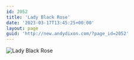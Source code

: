 ```yaml
---
id: 2052
title: 'Lady Black Rose'
date: '2023-03-17T13:45:25+00:00'
layout: page
guid: 'http://new.andydixon.com/?page_id=2052'
---
```


![Lady Black Rose](https://i0.wp.com/assets.g8x2.ldn.idrivee2-23.com/posters/Lady%20Black%20Rose%2001.jpg?w=1200&ssl=1 "Lady Black Rose")